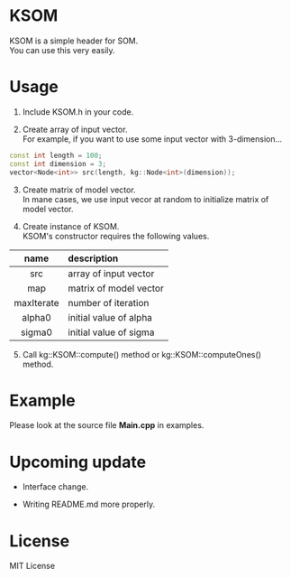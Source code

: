 # KSOM
KSOM is a simple header for SOM.  
You can use this very easily.

# Usage
1. Include KSOM.h in your code.  

2. Create array of input vector.  
For example, if you want to use some input vector with 3-dimension...   
```cpp
const int length = 100;
const int dimension = 3;
vector<Node<int>> src(length, kg::Node<int>(dimension));

```

3. Create matrix of model vector.   
In mane cases, we use input vecor at random to initialize matrix of model vector.  

4. Create instance of KSOM.  
KSOM's constructor requires the following values.    

| name | description |
|:-----: |:----- |
| src | array of input vector |
| map | matrix of model vector |
| maxIterate | number of iteration |
| alpha0 | initial value of alpha |
| sigma0 | initial value of sigma |

5. Call kg::KSOM::compute() method or kg::KSOM::computeOnes() method.

# Example
Please look at the source file **Main.cpp** in examples.  

# Upcoming update
* Interface change.  

* Writing README.md more properly.  
    
# License
MIT License  
